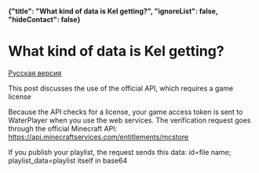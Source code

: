#### {"title": "What kind of data is Kel getting?", "ignoreList": false, "hideContact": false}
# What kind of data is Kel getting?

<p><a href="/data" class="actionlink"><i></i>Русская версия</a></p>

This post discusses the use of the official API, which requires a game license

Because the API checks for a license, your game access token is sent to WaterPlayer when you use the web services.
The verification request goes through the official Minecraft API: https://api.minecraftservices.com/entitlements/mcstore

If you publish your playlist, the request sends this data: id=file name; playlist_data=playlist itself in base64